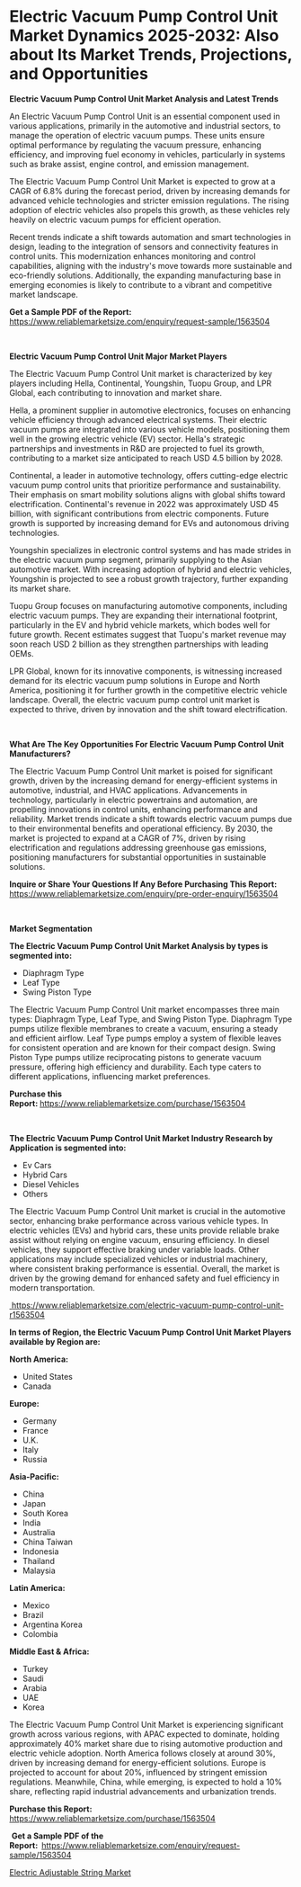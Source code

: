 <p><h1>Electric Vacuum Pump Control Unit Market Dynamics 2025-2032: Also about Its Market Trends, Projections, and Opportunities</h1></p><p><strong>Electric Vacuum Pump Control Unit Market Analysis and Latest Trends</strong></p>
<p><p>An Electric Vacuum Pump Control Unit is an essential component used in various applications, primarily in the automotive and industrial sectors, to manage the operation of electric vacuum pumps. These units ensure optimal performance by regulating the vacuum pressure, enhancing efficiency, and improving fuel economy in vehicles, particularly in systems such as brake assist, engine control, and emission management.</p><p>The Electric Vacuum Pump Control Unit Market is expected to grow at a CAGR of 6.8% during the forecast period, driven by increasing demands for advanced vehicle technologies and stricter emission regulations. The rising adoption of electric vehicles also propels this growth, as these vehicles rely heavily on electric vacuum pumps for efficient operation. </p><p>Recent trends indicate a shift towards automation and smart technologies in design, leading to the integration of sensors and connectivity features in control units. This modernization enhances monitoring and control capabilities, aligning with the industry's move towards more sustainable and eco-friendly solutions. Additionally, the expanding manufacturing base in emerging economies is likely to contribute to a vibrant and competitive market landscape.</p></p>
<p><strong>Get a Sample PDF of the Report:&nbsp;</strong> <a href="https://www.reliablemarketsize.com/enquiry/request-sample/1563504?utm_campaign=3382&utm_medium=2&utm_source=Github&utm_content=ia&utm_term=30032025&utm_id=electric-vacuum-pump-control-unit">https://www.reliablemarketsize.com/enquiry/request-sample/1563504</a></p>
<p>&nbsp;</p>
<p><strong>Electric Vacuum Pump Control Unit Major Market Players</strong></p>
<p><p>The Electric Vacuum Pump Control Unit market is characterized by key players including Hella, Continental, Youngshin, Tuopu Group, and LPR Global, each contributing to innovation and market share.</p><p>Hella, a prominent supplier in automotive electronics, focuses on enhancing vehicle efficiency through advanced electrical systems. Their electric vacuum pumps are integrated into various vehicle models, positioning them well in the growing electric vehicle (EV) sector. Hella's strategic partnerships and investments in R&D are projected to fuel its growth, contributing to a market size anticipated to reach USD 4.5 billion by 2028.</p><p>Continental, a leader in automotive technology, offers cutting-edge electric vacuum pump control units that prioritize performance and sustainability. Their emphasis on smart mobility solutions aligns with global shifts toward electrification. Continental's revenue in 2022 was approximately USD 45 billion, with significant contributions from electric components. Future growth is supported by increasing demand for EVs and autonomous driving technologies.</p><p>Youngshin specializes in electronic control systems and has made strides in the electric vacuum pump segment, primarily supplying to the Asian automotive market. With increasing adoption of hybrid and electric vehicles, Youngshin is projected to see a robust growth trajectory, further expanding its market share.</p><p>Tuopu Group focuses on manufacturing automotive components, including electric vacuum pumps. They are expanding their international footprint, particularly in the EV and hybrid vehicle markets, which bodes well for future growth. Recent estimates suggest that Tuopu's market revenue may soon reach USD 2 billion as they strengthen partnerships with leading OEMs.</p><p>LPR Global, known for its innovative components, is witnessing increased demand for its electric vacuum pump solutions in Europe and North America, positioning it for further growth in the competitive electric vehicle landscape. Overall, the electric vacuum pump control unit market is expected to thrive, driven by innovation and the shift toward electrification.</p></p>
<p>&nbsp;</p>
<p><strong>What Are The Key Opportunities For Electric Vacuum Pump Control Unit Manufacturers?</strong></p>
<p><p>The Electric Vacuum Pump Control Unit market is poised for significant growth, driven by the increasing demand for energy-efficient systems in automotive, industrial, and HVAC applications. Advancements in technology, particularly in electric powertrains and automation, are propelling innovations in control units, enhancing performance and reliability. Market trends indicate a shift towards electric vacuum pumps due to their environmental benefits and operational efficiency. By 2030, the market is projected to expand at a CAGR of 7%, driven by rising electrification and regulations addressing greenhouse gas emissions, positioning manufacturers for substantial opportunities in sustainable solutions.</p></p>
<p><strong>Inquire or Share Your Questions If Any Before Purchasing This Report:</strong> <a href="https://www.reliablemarketsize.com/enquiry/pre-order-enquiry/1563504?utm_campaign=3382&utm_medium=2&utm_source=Github&utm_content=ia&utm_term=30032025&utm_id=electric-vacuum-pump-control-unit">https://www.reliablemarketsize.com/enquiry/pre-order-enquiry/1563504</a></p>
<p>&nbsp;</p>
<p><strong>Market Segmentation</strong></p>
<p><strong>The Electric Vacuum Pump Control Unit Market Analysis by types is segmented into:</strong></p>
<p><ul><li>Diaphragm Type</li><li>Leaf Type</li><li>Swing Piston Type</li></ul></p>
<p><p>The Electric Vacuum Pump Control Unit market encompasses three main types: Diaphragm Type, Leaf Type, and Swing Piston Type. Diaphragm Type pumps utilize flexible membranes to create a vacuum, ensuring a steady and efficient airflow. Leaf Type pumps employ a system of flexible leaves for consistent operation and are known for their compact design. Swing Piston Type pumps utilize reciprocating pistons to generate vacuum pressure, offering high efficiency and durability. Each type caters to different applications, influencing market preferences.</p></p>
<p><strong>Purchase this Report:&nbsp;</strong><a href="https://www.reliablemarketsize.com/purchase/1563504?utm_campaign=3382&utm_medium=2&utm_source=Github&utm_content=ia&utm_term=30032025&utm_id=electric-vacuum-pump-control-unit">https://www.reliablemarketsize.com/purchase/1563504</a></p>
<p>&nbsp;</p>
<p><strong>The Electric Vacuum Pump Control Unit Market Industry Research by Application is segmented into:</strong></p>
<p><ul><li>Ev Cars</li><li>Hybrid Cars</li><li>Diesel Vehicles</li><li>Others</li></ul></p>
<p><p>The Electric Vacuum Pump Control Unit market is crucial in the automotive sector, enhancing brake performance across various vehicle types. In electric vehicles (EVs) and hybrid cars, these units provide reliable brake assist without relying on engine vacuum, ensuring efficiency. In diesel vehicles, they support effective braking under variable loads. Other applications may include specialized vehicles or industrial machinery, where consistent braking performance is essential. Overall, the market is driven by the growing demand for enhanced safety and fuel efficiency in modern transportation.</p></p>
<p><a href="https://www.reliablemarketsize.com/electric-vacuum-pump-control-unit-r1563504?utm_campaign=3382&utm_medium=2&utm_source=Github&utm_content=ia&utm_term=30032025&utm_id=electric-vacuum-pump-control-unit">&nbsp;https://www.reliablemarketsize.com/electric-vacuum-pump-control-unit-r1563504</a></p>
<p><strong>In terms of Region, the Electric Vacuum Pump Control Unit Market Players available by Region are:</strong></p>
<p>
    <p> <strong> North America: </strong>
        <ul>
            <li>United States</li>
            <li>Canada</li>
        </ul>
        </p> 
    <p> <strong> Europe: </strong>
        <ul>
            <li>Germany</li>
            <li>France</li>
            <li>U.K.</li>
            <li>Italy</li>
            <li>Russia</li>
        </ul>
        </p> 
    <p> <strong> Asia-Pacific: </strong>
        <ul>
            <li>China</li>
            <li>Japan</li>
            <li>South Korea</li>
            <li>India</li>
            <li>Australia</li>
            <li>China Taiwan</li>
            <li>Indonesia</li>
            <li>Thailand</li>
            <li>Malaysia</li>
        </ul>
        </p> 
    <p> <strong> Latin America: </strong>
        <ul>
            <li>Mexico</li>
            <li>Brazil</li>
            <li>Argentina Korea</li>
            <li>Colombia</li>
        </ul>
        </p> 
    <p> <strong> Middle East & Africa: </strong>
        <ul>
            <li>Turkey</li>
            <li>Saudi</li>
            <li>Arabia</li>
            <li>UAE</li>
            <li>Korea</li>
        </ul>
    </p>
    </p>
<p><p>The Electric Vacuum Pump Control Unit Market is experiencing significant growth across various regions, with APAC expected to dominate, holding approximately 40% market share due to rising automotive production and electric vehicle adoption. North America follows closely at around 30%, driven by increasing demand for energy-efficient solutions. Europe is projected to account for about 20%, influenced by stringent emission regulations. Meanwhile, China, while emerging, is expected to hold a 10% share, reflecting rapid industrial advancements and urbanization trends.</p></p>
<p><strong>Purchase this Report: </strong><a href="https://www.reliablemarketsize.com/purchase/1563504?utm_campaign=3382&utm_medium=2&utm_source=Github&utm_content=ia&utm_term=30032025&utm_id=electric-vacuum-pump-control-unit">https://www.reliablemarketsize.com/purchase/1563504</a></p>
<p>&nbsp;<strong>Get a Sample PDF of the Report:&nbsp;&nbsp;</strong><a href="https://www.reliablemarketsize.com/enquiry/request-sample/1563504?utm_campaign=3382&utm_medium=2&utm_source=Github&utm_content=ia&utm_term=30032025&utm_id=electric-vacuum-pump-control-unit">https://www.reliablemarketsize.com/enquiry/request-sample/1563504</a></p>
<p><strong></strong></p>
<p><p><a href="https://github.com/kalsirollija/Market-Research-Report-List-1/blob/main/electric-adjustable-string-market.md?utm_campaign=3382&utm_medium=2&utm_source=Github&utm_content=ia&utm_term=30032025&utm_id=electric-vacuum-pump-control-unit">Electric Adjustable String Market</a></p></p>